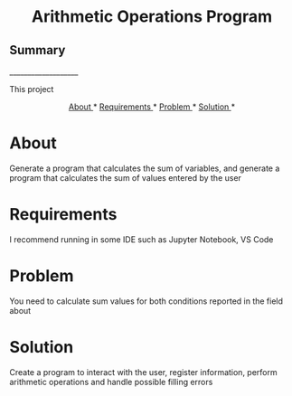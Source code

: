 <h1 align="center"> Arithmetic Operations Program </h1>

<h2> Summary </h2> 
___________________
<p> This project </p>
<p align="center">
    <a href= "#About">About </a> *
    <a href= "#Requirements">Requirements </a> *
    <a href= "#Problem">Problem </a> *
    <a href= "#Solution">Solution </a> *
</p>

# About
<p> Generate a program that calculates the sum of variables, and generate a program that calculates the sum of values entered by the user </p>

# Requirements
<p> I recommend running in some IDE such as Jupyter Notebook, VS Code </p>

# Problem
<p> You need to calculate sum values for both conditions reported in the field about </p>

# Solution
<p> Create a program to interact with the user, register information, perform arithmetic operations and handle possible filling errors </p>
